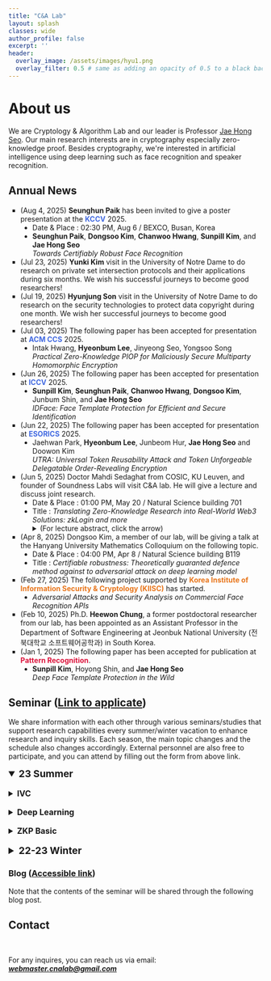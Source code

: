 ```yaml
---
title: "C&A Lab"
layout: splash
classes: wide
author_profile: false
excerpt: ''
header:
  overlay_image: /assets/images/hyu1.png
  overlay_filter: 0.5 # same as adding an opacity of 0.5 to a black background
---
```


# About us

We are Cryptology & Algorithm Lab and our leader is Professor [Jae Hong Seo](https://sites.google.com/site/jhsbhs/). Our main research interests are in cryptography especially zero-knowledge proof. Besides cryptography, we're interested in artificial intelligence using deep learning such as face recognition and speaker recognition.

## Annual News

<ul type="square">
  <li>
        (Aug 4, 2025) <b>Seunghun Paik</b> has been invited to give a poster presentation at the <b><span style="color:#4169E1">KCCV</span></b> 2025.
        <ul type="disc">
            <li>
              Date & Place : 02:30 PM, Aug 6 / BEXCO, Busan, Korea
            </li>
            <li>
               <b>Seunghun Paik</b>, <b>Dongsoo Kim</b>, <b>Chanwoo Hwang</b>, <b>Sunpill Kim</b>, and <b>Jae Hong Seo</b><br><i>Towards Certifiably Robust Face Recognition</i>
            </li>  
        </ul>
  </li>
  <li>
    (Jul 23, 2025) <b>Yunki Kim</b> visit in the University of Notre Dame to do research on private set intersection protocols and their applications during six months. We wish his successful journeys to become good researchers!
  </li>   
  <li>
    (Jul 19, 2025) <b>Hyunjung Son</b> visit in the University of Notre Dame to do research on the security technologies to protect data copyright during one month. We wish her successful journeys to become good researchers!
  </li>   
  <li>
      (Jul 03, 2025) The following paper has been accepted for presentation at <b><span style = "color : #4169E1">ACM CCS</span></b> 2025.
      <ul type="disc">
          <li>
             Intak Hwang, <b>Hyeonbum Lee</b>, Jinyeong Seo, Yongsoo Song<br><i>Practical Zero-Knowledge PIOP for Maliciously Secure Multiparty Homomorphic Encryption</i>
          </li>  
      </ul>
  </li>
  <li>
      (Jun 26, 2025) The following paper has been accepted for presentation at <b><span style = "color : #4169E1">ICCV</span></b> 2025.
      <ul type="disc">
          <li>
             <b>Sunpill Kim</b>, <b>Seunghun Paik</b>, <b>Chanwoo Hwang</b>, <b>Dongsoo Kim</b>, Junbum Shin, and <b>Jae Hong Seo</b><br><i>IDFace: Face Template Protection for Efficient and Secure Identification</i>
          </li>  
      </ul>
  </li>
  <li>
      (Jun 22, 2025) The following paper has been accepted for presentation at <b><span style = "color : #4169E1">ESORICS</span></b> 2025.
      <ul type="disc">
          <li>
             Jaehwan Park, <b>Hyeonbum Lee</b>, Junbeom Hur, <b>Jae Hong Seo</b> and Doowon Kim<br><i>UTRA: Universal Token Reusability Attack and Token Unforgeable Delegatable Order-Revealing Encryption</i>
          </li>  
      </ul>
  </li>
  <li>
        (Jun 5, 2025)  Doctor Mahdi Sedaghat from COSIC, KU Leuven, and founder of Soundness Labs will visit C&A lab. He will give a lecture and discuss joint research.
        <ul type="disc">
            <li>
              Date & Place : 01:00 PM, May 20 / Natural Science building 701
            </li>
            <li>
              Title : <i>Translating Zero-Knowledge Research into Real-World Web3 Solutions: zkLogin and more</i>              
            </li>
            <details>
                <summary>
                    (For lecture abstract, click the arrow)
                </summary>
               <b>Abstract</b>: In this talk, I will share some of my recent works on bringing zk to real-world usecases. As the main part of the talk, I will discuss how zkLogin has simplified users' onboarding process by using identity tokens from platforms like Google or Facebook to authenticate transactions. Instead of managing new secrets, users can sign in with their existing accounts, and zero-knowledge proofs ensure that the link between a user’s off-chain and on-chain identity stays hidden. Since its launch on the Sui blockchain, zkLogin has processed over 7 million zkLogin-signed transactions, containing around 2.5 million unique Zero-Knowledge Proofs (as of March 17, 2025), making it one of the most widely used zkApp. Additionally I will cover some extra use-cases like targeted Airdrops.
            </details>
        </ul>
  </li>
  <li>
        (Apr 8, 2025)  Dongsoo Kim, a member of our lab, will be giving a talk at the Hanyang University Mathematics Colloquium on the following topic.
        <ul type="disc">
            <li>
              Date & Place : 04:00 PM, Apr 8 / Natural Science building B119
            </li>
            <li>
              Title : <i>Certifiable robustness: Theoretically guaranted defence method against to adversarial attack on deep learning model</i>              
            </li>
        </ul>
  </li>
  <li>
      (Feb 27, 2025) The following project supported by <b><span style = "color : #E8751A">Korea Institute of Information Security & Cryptology (KIISC)</span></b> has started.
      <ul type="disc">
          <li>
             <i>Adversarial Attacks and Security Analysis on Commercial Face Recognition APIs</i>
          </li>  
      </ul>
  </li>
  <li>
    (Feb 10, 2025) Ph.D. <b>Heewon Chung</b>, a former postdoctoral researcher from our lab, has been appointed as an Assistant Professor in the Department of Software Engineering at Jeonbuk National University (전북대학교 소프트웨어공학과) in South Korea.
  </li>
  <li>
      (Jan 1, 2025) The following paper has been accepted for publication at <b><span style = "color : #DC143C">Pattern Recognition</span></b>.
      <ul type="disc">
          <li>
             <b>Sunpill Kim</b>, Hoyong Shin, and <b>Jae Hong Seo</b><br><i>Deep Face Template Protection in the Wild</i>
          </li>  
      </ul>
  </li>
</ul>    

## Seminar (<A href ="https://forms.gle/woVGku15L9DFht8p7" target = "_blank">Link to applicate</A>)

We share information with each other through various seminars/studies that support research capabilities every summer/winter vacation to enhance research and inquiry skills. Each season, the main topic changes and the schedule also changes accordingly. External personnel are also free to participate, and you can attend by filling out the form from above link.

<details open>
    <summary style="font-size:1.2rem; font-weight:bold;">
       <b>23 Summer</b>
    </summary>
    <br>
    <details>
      <br>
    <summary style="font-size:1rem; font-weight:bold;">
        IVC
    </summary>
    <style type="text/css">
    .tg  {border-collapse:collapse;border-color:#93a1a1;border-spacing:0;}
    .tg td{background-color:#fdf6e3;border-color:#93a1a1;border-style:solid;border-width:1px;color:#002b36;
      font-family:Arial, sans-serif;font-size:14px;overflow:hidden;padding:10px 5px;word-break:normal;}
    .tg th{background-color:#657b83;border-color:#93a1a1;border-style:solid;border-width:1px;color:#fdf6e3;
      font-family:Arial, sans-serif;font-size:14px;font-weight:normal;overflow:hidden;padding:10px 5px;word-break:normal;}
    .tg .tg-c3ow{border-color:inherit;text-align:center;vertical-align:middle}
    .tg .tg-5jts{border-color:inherit;font-size:18px;text-align:center;vertical-align:top}
    </style>
    <table class="tg" style="undefined;table-layout: fixed; width: 1082px; margin-left: auto; margin-right: auto;">
    <colgroup>
    <col style="width: 60px">
    <col style="width: 90px">
    <col style="width: 67px">
    <col style="width: 150px">
    <col style="width: 640px">
    <col style="width: 67px">
    <col style="width: 75px">
    </colgroup>
    <thead>
      <tr>
        <th class="tg-5jts" colspan="7">Seminar Schedule - IVC</th>
      </tr>
    </thead>
    <tbody>
      <tr>
        <td class="tg-c3ow">Date</td>
        <td class="tg-c3ow">Time</td>
        <td class="tg-c3ow">Place</td>
        <td class="tg-c3ow">Presenter</td>
        <td class="tg-c3ow">Topic</td>
        <td class="tg-c3ow">Material</td>
        <td class="tg-c3ow">Blog Post</td>
      </tr>
      <tr>
        <td class="tg-c3ow">6/27</td>
        <td class="tg-c3ow" rowspan="2">01:00PM</td>
        <td class="tg-c3ow" rowspan="2">701</td>
        <td class="tg-c3ow" rowspan="2">Hyeonbum Lee</td>
        <td class="tg-c3ow" rowspan="2">Nova : Recursive Zero Knowledge Arguments from Folding Schemes(<A href="https://eprint.iacr.org/2021/370.pdf">DOI</A>)</td>
        <td class="tg-c3ow" rowspan="2"></td>
        <td class="tg-c3ow" rowspan="2"></td>
      </tr>
      <tr>     
        <td class="tg-c3ow">7/6</td>
      </tr>   
      <tr>
        <td class="tg-c3ow">7/11</td>
        <td class="tg-c3ow">07:00PM</td>
        <td class="tg-c3ow">702</td>
        <td class="tg-c3ow">Hyunjung Son</td>
        <td class="tg-c3ow">SuperNova: Proving universal machine executions without universal circuits(<A href="https://eprint.iacr.org/2022/1758.pdf">DOI</A>)</td>
        <td class="tg-c3ow"></td>
        <td class="tg-c3ow"></td>
      </tr>
      <tr>
        <td class="tg-c3ow">7/18</td>
        <td class="tg-c3ow" rowspan="2">01:00PM</td>
        <td class="tg-c3ow" rowspan="2">701</td>
        <td class="tg-c3ow" rowspan="2">Seongae Baek</td>
        <td class="tg-c3ow" rowspan="2">Customizable constraint systems for succinct arguments(<A href="https://eprint.iacr.org/2023/552.pdf">DOI</A>)</td>
        <td class="tg-c3ow" rowspan="2"></td>
        <td class="tg-c3ow" rowspan="2"></td>
      </tr>
      <tr>
        <td class="tg-c3ow">7/25</td>
      </tr>
      <tr>
        <td class="tg-c3ow">8/1</td>
        <td class="tg-c3ow" rowspan="2">01:00PM</td>
        <td class="tg-c3ow">751</td>
        <td class="tg-c3ow" rowspan="2">Hyeonbum Lee</td>
        <td class="tg-c3ow" rowspan="2">Hypernova : Recursive arguments for customizable constraint systems(<A href="https://eprint.iacr.org/2023/573.pdf">DOI</A>)</td>
        <td class="tg-c3ow" rowspan="2"></td>
        <td class="tg-c3ow" rowspan="2"></td>
      </tr>
      <tr>
        <td class="tg-c3ow">8/8</td>
        <td class="tg-c3ow">702</td>
      </tr>
      <tr>
        <td class="tg-c3ow" rowspan="2">8/14</td>
        <td class="tg-c3ow" rowspan="2">01:00PM</td>
        <td class="tg-c3ow">701</td>
        <td class="tg-c3ow" rowspan="2">Hyunjung Son</td>
        <td class="tg-c3ow" rowspan="2">Protostar : Generic Efficient Accumulation/Folding for Special-sound Protocols(<A href="https://eprint.iacr.org/2023/620.pdf">DOI</A>)</td>
        <td class="tg-c3ow"></td>
        <td class="tg-c3ow"></td>
      </tr>
      <tr>
        <td class="tg-c3ow">TBD</td>
        <td class="tg-c3ow"></td>
        <td class="tg-c3ow"></td>
      </tr>
      </tbody>
      </table>
    </details>
    <br>
    <details>
      <br>
    <summary style="font-size:1rem; font-weight:bold;">
        Deep Learning
    </summary>
    <style type="text/css">
    .tg  {border-collapse:collapse;border-color:#93a1a1;border-spacing:0;}
    .tg td{background-color:#fdf6e3;border-color:#93a1a1;border-style:solid;border-width:1px;color:#002b36;
      font-family:Arial, sans-serif;font-size:14px;overflow:hidden;padding:10px 5px;word-break:normal;}
    .tg th{background-color:#657b83;border-color:#93a1a1;border-style:solid;border-width:1px;color:#fdf6e3;
      font-family:Arial, sans-serif;font-size:14px;font-weight:normal;overflow:hidden;padding:10px 5px;word-break:normal;}
    .tg .tg-c3ow{border-color:inherit;text-align:center;vertical-align:middle}
    .tg .tg-5jts{border-color:inherit;font-size:18px;text-align:center;vertical-align:top}
    </style>
    <table class="tg" style="undefined;table-layout: fixed; width: 1082px; margin-left: auto; margin-right: auto;">
    <colgroup>
    <col style="width: 60px">
    <col style="width: 90px">
    <col style="width: 67px">
    <col style="width: 150px">
    <col style="width: 640px">
    <col style="width: 67px">
    <col style="width: 75px">
    </colgroup>
    <thead>
      <tr>
        <th class="tg-5jts" colspan="7">Seminar Schedule - Deep Learning Paper</th>
      </tr>
    </thead>
    <tbody>
      <tr>
        <td class="tg-c3ow">Date</td>
        <td class="tg-c3ow">Time</td>
        <td class="tg-c3ow">Place</td>
        <td class="tg-c3ow">Presenter</td>
        <td class="tg-c3ow">Topic</td>
        <td class="tg-c3ow">Material</td>
        <td class="tg-c3ow">Blog Post</td>
      </tr>
      <tr>
        <td class="tg-c3ow" rowspan="2">7/12</td>
        <td class="tg-c3ow" rowspan="2">10:00AM</td>
        <td class="tg-c3ow" rowspan="2">702</td>
        <td class="tg-c3ow">Bora Jeong</td>
        <td class="tg-c3ow">DeepFool: A simple and accurate method to fool deep neural networks  (CVPR'16)(<A href="https://arxiv.org/abs/1511.04599">DOI</A>)</td>
        <td class="tg-c3ow"></td>
        <td class="tg-c3ow"></td>
      </tr>
      <tr>     
        <td class="tg-c3ow">Seunghun Paik</td>
        <td class="tg-c3ow">Adversarial Examples Are Not Bugs, They Are Features (NIPS'19 Spotlight)(<A href="https://arxiv.org/pdf/1905.02175.pdf">DOI</A>)</td>
        <td class="tg-c3ow"></td>
        <td class="tg-c3ow"></td>
      </tr>   
      <tr>
        <td class="tg-c3ow" rowspan="2">7/19</td>
        <td class="tg-c3ow" rowspan="2">10:00AM</td>
        <td class="tg-c3ow" rowspan="2">702</td>
        <td class="tg-c3ow">Chanwoo Hwang</td>
        <td class="tg-c3ow">Adversarial Patch (arXiv'17)(<A href="https://arxiv.org/pdf/1905.02175.pdf">DOI</A>)</td>
        <td class="tg-c3ow"></td>
        <td class="tg-c3ow"></td>
      </tr>
      <tr>     
        <td class="tg-c3ow">Dongsoo Kim</td>
        <td class="tg-c3ow">Efficient Decision-based Black-box Adversarial Attacks on Face Recognition (CVPR'19)(<A href="https://arxiv.org/pdf/1905.02175.pdf](https://openaccess.thecvf.com/content_CVPR_2019/papers/Dong_Efficient_Decision-Based_Black-Box_Adversarial_Attacks_on_Face_Recognition_CVPR_2019_paper.pdf)">DOI</A>)</td>
        <td class="tg-c3ow"></td>
        <td class="tg-c3ow"></td>
      </tr>
      <tr>
        <td class="tg-c3ow">7/26</td>
        <td class="tg-c3ow">10:00AM</td>
        <td class="tg-c3ow">702</td>
        <td class="tg-c3ow">Minsu Kim</td>
        <td class="tg-c3ow">Universal adversarial perturbations (CVPR'17)(<A href="https://arxiv.org/abs/1610.08401">DOI</A>)</td>
        <td class="tg-c3ow"></td>
        <td class="tg-c3ow"></td>
      </tr>
      <tr>
        <td class="tg-c3ow" rowspan="2">8/2</td>
        <td class="tg-c3ow" rowspan="2">10:00AM</td>
        <td class="tg-c3ow" rowspan="2">702</td>
        <td class="tg-c3ow">Bora Jeong</td>
        <td class="tg-c3ow">Iris Recognition</td>
        <td class="tg-c3ow">(<A href="https://drive.google.com/file/d/1vo1CsLA-qk4vnqp5Sn1JcrqgJMqAtlR2/view?usp=drive_link" target = "_blank">LINK</A>)</td>
        <td class="tg-c3ow">(<A href="https://crypto-algorithm-lab.blogspot.com/2023/08/dl-iris-recognition-iriscode.html" target = "_blank">LINK</A>)</td>
      </tr>
      <tr>     
        <td class="tg-c3ow">Seunghun Paik</td>
        <td class="tg-c3ow">Understanding Adversarial Examples</td>
        <td class="tg-c3ow">(<A href="https://drive.google.com/file/d/1XJoMJjMt2eLpl36BZhRNa0sR4pQu1ynu/view?usp=drive_link" target = "_blank">LINK</A>)</td>
        <td class="tg-c3ow">(<A href="https://crypto-algorithm-lab.blogspot.com/2023/08/dl-adversarial-example-understanding.html" target = "_blank">LINK</A>)</td>
      </tr>
       <tr>
        <td class="tg-c3ow">8/9</td>
        <td class="tg-c3ow">10:00AM</td>
        <td class="tg-c3ow">702</td>
        <td class="tg-c3ow">Chanwoo Hwang</td>
        <td class="tg-c3ow">What is Dataset Distillation?</td>
         <td class="tg-c3ow">(<A href="https://drive.google.com/file/d/1S9kC57d5g-psBJxS7qVjYT_inM8xfgl-/view?usp=drive_link" target = "_blank">LINK</A>)</td>
        <td class="tg-c3ow">(<A href="https://crypto-algorithm-lab.blogspot.com/2023/08/dl-dataset-distillation-dataset.html" target = "_blank">LINK</A>)</td>
      </tr>
      <tr>
        <td class="tg-c3ow">8/16</td>
        <td class="tg-c3ow">10:00AM</td>
        <td class="tg-c3ow">702</td>
        <td class="tg-c3ow">Dongsoo Kim</td>
        <td class="tg-c3ow">Predictive Coding</td>
        <td class="tg-c3ow"></td>
        <td class="tg-c3ow"></td>
      </tr>      
      <tr>     
        <td class="tg-c3ow">8/30</td>
        <td class="tg-c3ow">10:00AM</td>
        <td class="tg-c3ow">TBA</td>
        <td class="tg-c3ow">Hyeonkyu Kim</td>
        <td class="tg-c3ow">Recurrent Neural Network</td>
        <td class="tg-c3ow"></td>
        <td class="tg-c3ow"></td>
      </tr>
      <tr>
        <td class="tg-c3ow">9/1</td>
        <td class="tg-c3ow">03:00PM</td>
        <td class="tg-c3ow">TBA</td>
        <td class="tg-c3ow">Minsu Kim</td>
        <td class="tg-c3ow">Fuzzy Extractor</td>
        <td class="tg-c3ow"></td>
        <td class="tg-c3ow"></td>
      </tr>
      </tbody>
      </table>
    </details>
    <br>
    <details>
    <br>
    <summary style="font-size:1rem; font-weight:bold;">
        ZKP Basic
    </summary>
    <style type="text/css">
    .tg  {border-collapse:collapse;border-color:#93a1a1;border-spacing:0;}
    .tg td{background-color:#fdf6e3;border-color:#93a1a1;border-style:solid;border-width:1px;color:#002b36;
      font-family:Arial, sans-serif;font-size:14px;overflow:hidden;padding:10px 5px;word-break:normal;}
    .tg th{background-color:#657b83;border-color:#93a1a1;border-style:solid;border-width:1px;color:#fdf6e3;
      font-family:Arial, sans-serif;font-size:14px;font-weight:normal;overflow:hidden;padding:10px 5px;word-break:normal;}
    .tg .tg-c3ow{border-color:inherit;text-align:center;vertical-align:middle}
    .tg .tg-5jts{border-color:inherit;font-size:18px;text-align:center;vertical-align:top}
    </style>
    <table class="tg" style="undefined;table-layout: fixed; width: 1082px; margin-left: auto; margin-right: auto;">
    <colgroup>
    <col style="width: 60px">
    <col style="width: 90px">
    <col style="width: 67px">
    <col style="width: 150px">
    <col style="width: 640px">
    <col style="width: 67px">
    <col style="width: 75px">  
    </colgroup>
    <thead>
      <tr>
        <th class="tg-5jts" colspan="7">Seminar Schedule - ZKP Basic</th>
      </tr>
    </thead>
    <tbody>
      <tr>
        <td class="tg-c3ow">Date</td>
        <td class="tg-c3ow">Time</td>
        <td class="tg-c3ow">Place</td>
        <td class="tg-c3ow">Presenter</td>
        <td class="tg-c3ow">Topic</td>
        <td class="tg-c3ow">Material</td>
        <td class="tg-c3ow">Blog Post</td>
      </tr>
      <tr>
        <td class="tg-c3ow">7/07</td>
        <td class="tg-c3ow">02:00PM</td>
        <td class="tg-c3ow">702</td>
        <td class="tg-c3ow">Junhee Cho</td>
        <td class="tg-c3ow">proofs, interactive proofs, schwarz-zippel lemma, multilinear extension</td>
        <td class="tg-c3ow"></td>
        <td class="tg-c3ow"></td>
      </tr>
      <tr>
        <td class="tg-c3ow">7/14</td>
        <td class="tg-c3ow">10:00AM</td>
        <td class="tg-c3ow">702</td>
        <td class="tg-c3ow">Yunki Kim</td>
        <td class="tg-c3ow">sumcheck protocol</td>
        <td class="tg-c3ow"></td>
        <td class="tg-c3ow"></td>
      </tr>
      <tr>
        <td class="tg-c3ow">7/21</td>
        <td class="tg-c3ow">02:00PM</td>
        <td class="tg-c3ow">702</td>
        <td class="tg-c3ow">Seongae Baek</td>
        <td class="tg-c3ow">application of sum-check protocol</td>
        <td class="tg-c3ow"></td>
        <td class="tg-c3ow"></td>
      </tr>
      <tr>
        <td class="tg-c3ow">7/28</td>
        <td class="tg-c3ow">02:00PM</td>
        <td class="tg-c3ow">702</td>
        <td class="tg-c3ow">Seongae Baek</td>
        <td class="tg-c3ow">GKR protocol</td>
        <td class="tg-c3ow"></td>
        <td class="tg-c3ow"></td>
      </tr>
      <tr>
        <td class="tg-c3ow">8/04</td>
        <td class="tg-c3ow">02:00PM</td>
        <td class="tg-c3ow">702</td>
        <td class="tg-c3ow">Junhee Cho<br>Yunki Kim</td>
        <td class="tg-c3ow">non-interactive proofs, random oracle model, fiat-shamir heuristic
argument of knowledge, knowledge soundness</td>
        <td class="tg-c3ow"></td>
        <td class="tg-c3ow"></td>
      </tr>
      <tr>
        <td class="tg-c3ow">8/10</td>
        <td class="tg-c3ow">02:00PM</td>
        <td class="tg-c3ow">702</td>
        <td class="tg-c3ow">Yunki Kim</td>
        <td class="tg-c3ow">zero-knowledge, sigma protocol</td>
        <td class="tg-c3ow"></td>
        <td class="tg-c3ow"></td>
      </tr>
      </tbody>
      </table>
    </details>
</details>
<br>
<details>
    <summary style="font-size:1.2rem; font-weight:bold;">
        <b>22-23 Winter</b>
    </summary>
<br>  
<details> 
    <br>
    <summary style="font-size:1rem; font-weight:bold;">
        Deep Learning
    </summary>
    <style type="text/css">
    .tg  {border-collapse:collapse;border-color:#93a1a1;border-spacing:0;}
    .tg td{background-color:#fdf6e3;border-color:#93a1a1;border-style:solid;border-width:1px;color:#002b36;
      font-family:Arial, sans-serif;font-size:14px;overflow:hidden;padding:10px 5px;word-break:normal;}
    .tg th{background-color:#657b83;border-color:#93a1a1;border-style:solid;border-width:1px;color:#fdf6e3;
      font-family:Arial, sans-serif;font-size:14px;font-weight:normal;overflow:hidden;padding:10px 5px;word-break:normal;}
    .tg .tg-c3ow{border-color:inherit;text-align:center;vertical-align:middle}
    .tg .tg-5jts{border-color:inherit;font-size:18px;text-align:center;vertical-align:top}
    </style>
    <table class="tg" style="undefined;table-layout: fixed; width: 1082px; margin-left: auto; margin-right: auto;">
    <colgroup>
    <col style="width: 60px">
    <col style="width: 90px">
    <col style="width: 67px">
    <col style="width: 150px">
    <col style="width: 640px">
    </colgroup>
    <thead>
      <tr>
        <th class="tg-5jts" colspan="5">Seminar Schedule - Deep Learning Paper</th>
      </tr>
    </thead>
    <tbody>
      <tr>
        <td class="tg-c3ow">Date</td>
        <td class="tg-c3ow">Time</td>
        <td class="tg-c3ow">Place</td>
        <td class="tg-c3ow">Presenter</td>
        <td class="tg-c3ow">Topic</td>
      </tr>
      <tr>
        <td class="tg-c3ow" rowspan="2">1/2</td>
        <td class="tg-c3ow" rowspan="2">01:00PM</td>
        <td class="tg-c3ow" rowspan="2">702</td>
        <td class="tg-c3ow">Seunghun</td>
        <td class="tg-c3ow"><A href="https://arxiv.org/pdf/2202.04557.pdf">Universal Hopfield Networks: A General Framework for Single-Shot Associative Memory Models</A></td>
      </tr>
      <tr>     
        <td class="tg-c3ow">Dongsoo</td>
        <td class="tg-c3ow"><A href="https://openaccess.thecvf.com/content/ICCV2021/papers/Yang_Towards_Face_Encryption_by_Generating_Adversarial_Identity_Masks_ICCV_2021_paper.pdf">Towards Face Encryption by Generating Adversarial Identity Masks</A></td>
      </tr>      
      <tr>
        <td class="tg-c3ow" rowspan="2">1/16</td>
        <td class="tg-c3ow" rowspan="2">01:00PM</td>
        <td class="tg-c3ow" rowspan="2">702</td>
        <td class="tg-c3ow">Chanwoo</td>
        <td class="tg-c3ow"><A href="https://arxiv.org/pdf/2205.12010.pdf">SFace: Sigmoid-Constrained Hypersphere Loss for Robust Face Recognition</A></td>
      </tr>
      <tr>
        <td class="tg-c3ow">Seunghun</td>
        <td class="tg-c3ow"><A href="https://arxiv.org/pdf/2207.10131.pdf">Continual variational autoencoder learning via online cooperative memorization</A></td>
      </tr>
      <tr>
        <td class="tg-c3ow">1/26</td>
        <td class="tg-c3ow">10:00AM</td>
        <td class="tg-c3ow">702</td>
        <td class="tg-c3ow">Prof. Jaehong Seo</td>
        <td class="tg-c3ow">Hopfield Network Summary</td>
      </tr>
      <tr>
        <td class="tg-c3ow" rowspan="2">1/30</td>
        <td class="tg-c3ow" rowspan="2">01:00PM</td>
        <td class="tg-c3ow" rowspan="2">702</td>
        <td class="tg-c3ow">Dongsoo</td>
        <td class="tg-c3ow"><A href="https://aaai-2022.virtualchair.net/poster_aaai88">AnchorFace: Boosting TAR@FAR for Practical Face Recognition</A></td>
      </tr>
      <tr>
        <td class="tg-c3ow">Chanwoo</td>
        <td class="tg-c3ow"><A href="https://arxiv.org/pdf/2207.07316.pdf">Privacy-Preserving Face Recognition with Learnable Privacy Budgets in Frequency Domain</A></td>
      </tr>
      <tr>
        <td class="tg-c3ow" rowspan="2">2/13</td>
        <td class="tg-c3ow" rowspan="2">01:00PM</td>
        <td class="tg-c3ow" rowspan="2">701</td>
        <td class="tg-c3ow">Seunghun</td>
        <td class="tg-c3ow"><A href="https://openaccess.thecvf.com/content/CVPR2022/html/Tan_Hyperspherical_Consistency_Regularization_CVPR_2022_paper.html">Hyperspherical Consistency Regularization</A></td>
      </tr>
      <tr>
        <td class="tg-c3ow">Dongsoo</td>
        <td class="tg-c3ow"><A href="https://arxiv.org/abs/2204.05502">CoupleFace: Relation Matters for Face Recognition Distillation</A></td>
      </tr>
      <tr>
        <td class="tg-c3ow" rowspan="2">2/20</td>
        <td class="tg-c3ow" rowspan="2">01:00PM</td>
        <td class="tg-c3ow" rowspan="2">702</td>
        <td class="tg-c3ow">Chanwoo</td>
        <td class="tg-c3ow"><A href="https://ieeexplore.ieee.org/stamp/stamp.jsp?tp=&arnumber=9955645">QuantFace: Towards lightweight face recognition by synthetic data low-bit quantization</A></td>
      </tr>
      <tr>
        <td class="tg-c3ow">Seunghun</td>
        <td class="tg-c3ow"><A href="https://arxiv.org/pdf/2210.08013.pdf">On the Relationship Between Variational Inference and Auto-Associative Memory</A></td>
      </tr>
      <tr>
        <td class="tg-c3ow" rowspan="2">TBD</td>
        <td class="tg-c3ow" rowspan="2">TBD</td>
        <td class="tg-c3ow" rowspan="2">TBD</td>
        <td class="tg-c3ow">Dongsoo</td>
        <td class="tg-c3ow"><A href="https://www.mdpi.com/2079-9292/11/23/3909">UFace: An Unsupervised Deep Learning Face Verification System</A></td>
      </tr>
      <tr>
        <td class="tg-c3ow">Chanwoo</td>
        <td class="tg-c3ow"><A href="https://ieeexplore.ieee.org/stamp/stamp.jsp?tp=&arnumber=9796565">Frontal-Centers Guided Face: Boosting Face Recognition by Learning Pose-Invariant  Features</A></td>
      </tr>
      </tbody>
      </table>
</details>

<br>

<details> 
    <br>
    <summary style="font-size:1rem; font-weight:bold;">
        Computational Number Theory & Algebra
    </summary>
    <style type="text/css">
    .tg  {border-collapse:collapse;border-color:#93a1a1;border-spacing:0;}
    .tg td{background-color:#fdf6e3;border-color:#93a1a1;border-style:solid;border-width:1px;color:#002b36;
      font-family:Arial, sans-serif;font-size:14px;overflow:hidden;padding:10px 5px;word-break:normal;}
    .tg th{background-color:#657b83;border-color:#93a1a1;border-style:solid;border-width:1px;color:#fdf6e3;
      font-family:Arial, sans-serif;font-size:14px;font-weight:normal;overflow:hidden;padding:10px 5px;word-break:normal;}
    .tg .tg-c3ow{border-color:inherit;text-align:center;vertical-align:middle}
    .tg .tg-l3ow{border-color:inherit;text-align:left;vertical-align:middle}
    .tg .tg-5jts{border-color:inherit;font-size:18px;text-align:center;vertical-align:top}
    </style>
    <table class="tg" style="undefined;table-layout: fixed; width: 1082px; margin-left: auto; margin-right: auto;">
    <colgroup>
    <col style="width: 70px">
    <col style="width: 100px">
    <col style="width: 77px">
    <col style="width: 640px">
    </colgroup>
    <thead>
      <tr>
        <th class="tg-5jts" colspan="5">Seminar Schedule - Computational Number Theory & Algebra</th>
      </tr>
    </thead>
    <tbody>
      <tr>
        <td class="tg-3ow" colspan="5"><b>Book : A computational Introductiobn to Numver Theory and Algebra second Edition</b></td>
      </tr>  
      <tr>
        <td class="tg-c3ow">Date</td>
        <td class="tg-c3ow">Time</td>
        <td class="tg-c3ow">Place</td>
        <td class="tg-l3ow">Topic</td>
      </tr>          
      <tr>
        <td class="tg-c3ow">1/5</td>
        <td class="tg-c3ow">01:00PM</td>
        <td class="tg-c3ow">702</td>
        <td class="tg-l3ow">Chap. 1 ~ 4, Review on Number Theory and Integer Arithmetics</td>       
      </tr>
      <tr>
        <td class="tg-c3ow">1/12</td>
        <td class="tg-c3ow">01:00PM</td>
        <td class="tg-c3ow">702</td>
        <td class="tg-l3ow">Chap. 8 ~ 9, Probabilistic Distributions and Algorithms on <img src="https://latex.codecogs.com/svg.image?\inline&space;\mathbb{Z}_p" title="https://latex.codecogs.com/svg.image?\inline \mathbb{Z}_p" /></td>       
      </tr>
      <tr>
        <td class="tg-c3ow">1/19</td>
        <td class="tg-c3ow">01:00PM</td>
        <td class="tg-c3ow">702</td>
        <td class="tg-l3ow">Chap. 10 ~ 12, More Probabilistic Algorithms on <img src="https://latex.codecogs.com/svg.image?\inline&space;\mathbb{Z}_p" title="https://latex.codecogs.com/svg.image?\inline \mathbb{Z}_p" /> (e.g. Miller-Rabin Test)</td>       
      </tr>
      <tr>
        <td class="tg-c3ow">1/26</td>
        <td class="tg-c3ow">01:00PM</td>
        <td class="tg-c3ow">702</td>
        <td class="tg-l3ow">Chap. 6,7,13,14, Groups, Rings, Modules, and Vector Spaces</td>       
      </tr>
      <tr>
        <td class="tg-c3ow">2/2</td>
        <td class="tg-c3ow">01:00PM</td>
        <td class="tg-c3ow">702</td>
        <td class="tg-l3ow">Chap. 16, More  on  Rings  (e.g.  Field Extension, PID, UFD, ...)</td>       
      </tr>
      <tr>
        <td class="tg-c3ow">2/9</td>
        <td class="tg-c3ow">01:00PM</td>
        <td class="tg-c3ow">702</td>
        <td class="tg-l3ow">Chap. 17 ~ 18, Polynomial Arithmetics, and Linearly Generated Sequences</td>       
      </tr>
      <tr>
        <td class="tg-c3ow">2/16</td>
        <td class="tg-c3ow">01:00PM</td>
        <td class="tg-c3ow">702</td>
        <td class="tg-l3ow">Chap. 19 ~ 20, Finite Fields, Algorithms for Finite Fields (e.g. Cantor-Zassenhaus  Algorithm)</td>       
      </tr>
      <tr>
        <td class="tg-c3ow">2/23</td>
        <td class="tg-c3ow">01:00PM</td>
        <td class="tg-c3ow">702</td>
        <td class="tg-l3ow">Chap. 15, 21, Dixon’s Method, Index Calculus Method, and AKS Algorithm</td>       
      </tr>
    </tbody>
    </table>
</details>

<br>

<details> 
    <br>
    <summary style="font-size:1rem; font-weight:bold;">
        Algorithm
    </summary>
    <style type="text/css">
    .tg  {border-collapse:collapse;border-color:#93a1a1;border-spacing:0;}
    .tg td{background-color:#fdf6e3;border-color:#93a1a1;border-style:solid;border-width:1px;color:#002b36;
      font-family:Arial, sans-serif;font-size:14px;overflow:hidden;padding:10px 5px;word-break:normal;}
    .tg th{background-color:#657b83;border-color:#93a1a1;border-style:solid;border-width:1px;color:#fdf6e3;
      font-family:Arial, sans-serif;font-size:14px;font-weight:normal;overflow:hidden;padding:10px 5px;word-break:normal;}
    .tg .tg-c3ow{border-color:inherit;text-align:center;vertical-align:middle}
    .tg .tg-l3ow{border-color:inherit;text-align:left;vertical-align:middle}
    .tg .tg-5jts{border-color:inherit;font-size:18px;text-align:center;vertical-align:top}
    </style>
    <table class="tg" style="undefined;table-layout: fixed; width: 1082px; margin-left: auto; margin-right: auto;">
    <colgroup>
    <col style="width: 70px">
    <col style="width: 100px">
    <col style="width: 77px">
    <col style="width: 640px">
    </colgroup>
    <thead>
      <tr>
        <th class="tg-5jts" colspan="5">Seminar Schedule - Algorithm</th>
      </tr>
    </thead>
    <tbody>
      <tr>
        <td class="tg-3ow" colspan="5"><b>Every Wednesday at 1pm</b></td>
      </tr>
    </tbody>
    </table>
</details> 

<br>

<details> 
    <br>
    <summary style="font-size:1rem; font-weight:bold;">
        Zero Knowledge Proof
    </summary>
    <style type="text/css">
    .tg  {border-collapse:collapse;border-color:#93a1a1;border-spacing:0;}
    .tg td{background-color:#fdf6e3;border-color:#93a1a1;border-style:solid;border-width:1px;color:#002b36;
      font-family:Arial, sans-serif;font-size:14px;overflow:hidden;padding:10px 5px;word-break:normal;}
    .tg th{background-color:#657b83;border-color:#93a1a1;border-style:solid;border-width:1px;color:#fdf6e3;
      font-family:Arial, sans-serif;font-size:14px;font-weight:normal;overflow:hidden;padding:10px 5px;word-break:normal;}
    .tg .tg-c3ow{border-color:inherit;text-align:center;vertical-align:middle}
    .tg .tg-l3ow{border-color:inherit;text-align:left;vertical-align:middle}
    .tg .tg-5jts{border-color:inherit;font-size:18px;text-align:center;vertical-align:top}
    </style>
    <table class="tg" style="undefined;table-layout: fixed; width: 1082px; margin-left: auto; margin-right: auto;">
    <colgroup>
    <col style="width: 70px">
    <col style="width: 100px">
    <col style="width: 77px">
    <col style="width: 640px">
    </colgroup>
    <thead>
      <tr>
        <th class="tg-5jts" colspan="5">Seminar Schedule - Zero Knowledge Proof</th>
      </tr>
    </thead>
    <tbody>
      <tr>
        <td class="tg-3ow" colspan="5"><b>TBD</b></td>
      </tr>
    </tbody>
    </table>
</details>
</details>

### Blog (<a href ="https://crypto-algorithm-lab.blogspot.com/" target = "_blank">Accessible link</a>)
Note that the contents of the seminar will be shared through the following blog post.

## Contact

<br>

For any inquires, you can reach us via email: **_[webmaster.cnalab@gmail.com](mailto:webmaster.cnalab@gmail.com)_**

<div class='mo'><body><script type="text/javascript" src="//rf.revolvermaps.com/0/0/8.js?i=5ajg80tj06y&amp;m=0&amp;c=ff0000&amp;cr1=ffffff&amp;f=arial&amp;l=33" async="async"></script></body></div>

<div class='pc'><body><script type="text/javascript" src="//rf.revolvermaps.com/0/0/8.js?i=5ajg80tj06y&amp;m=0&amp;c=ff0000&amp;cr1=ffffff&amp;f=arial&amp;l=33" async="async"></script></body></div>

<script>

var ratio = window.devicePixelRatio,

     mo = document.querySelector('.mo'),

     pc = document.querySelector('.pc');

     

console.log(ratio);

if(ratio >= 2) {

  pc.style.display = 'none';

} else {

  mo.style.display = 'none';

}

</script>
